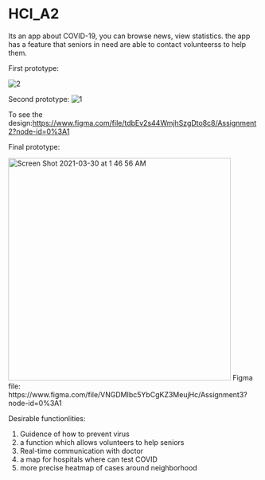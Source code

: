 # HCI_A2
Its an app about COVID-19, you can browse news, view statistics.
the app has a feature that seniors in need are able to contact volunteerss to help them.

First prototype:

![2](https://user-images.githubusercontent.com/57541107/110084985-85b50c00-7dcb-11eb-8caf-3cd914984f4d.PNG)

Second prototype:
![1](https://user-images.githubusercontent.com/57541107/110084974-82218500-7dcb-11eb-8099-cbc66217bc68.PNG)

To see the design:https://www.figma.com/file/tdbEv2s44WmjhSzgDto8c8/Assignment2?node-id=0%3A1

Final prototype:

<img width="447" alt="Screen Shot 2021-03-30 at 1 46 56 AM" src="https://user-images.githubusercontent.com/57541107/112878270-4a6fd980-90fa-11eb-9498-35a9e52695d7.png">
Figma file: https://www.figma.com/file/VNGDMIbc5YbCgKZ3MeujHc/Assignment3?node-id=0%3A1

Desirable functionlities:
1. Guidence of how to prevent virus
2. a function which allows volunteers to help seniors
3. Real-time communication with doctor
4. a map for hospitals where can test COVID
5. more precise heatmap of cases around neighborhood
